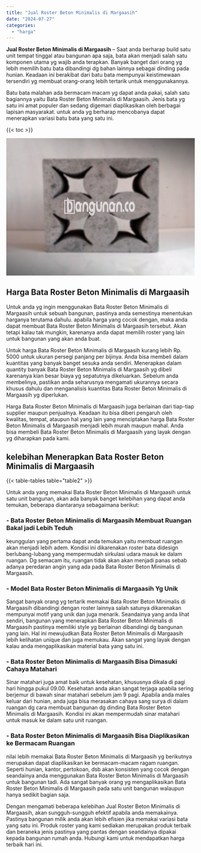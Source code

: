 ```yaml
---
title: "Jual Roster Beton Minimalis di Margaasih"
date: "2024-07-27"
categories: 
  - "harga"
---
```


**Jual Roster Beton Minimalis di Margaasih** – Saat anda berharap build satu unit tempat tinggal atau bangunan apa saja, bata akan menjadi salah satu komponen utama yg wajib anda terapkan. Banyak banget dari orang yg lebih memilih batu bata dibandingi dg bahan lainnya sebagai dinding pada hunian. Keadaan ini berakibat dari batu bata mempunyai keistimewaan tersendiri yg membuat orang-orang lebih tertarik untuk menggunakannya.

Batu bata malahan ada bermacam macam yg dapat anda pakai, salah satu bagiannya yaitu Bata Roster Beton Minimalis di Margaasih. Jenis bata yg satu ini amat populer dan sedang digemari diaplikasikan oleh berbagai lapisan masyarakat. untuk anda yg berharap mencobanya dapat menerapkan variasi batu bata yang satu ini.

{{< toc >}}

![Jual Roster Beton Minimalis di Margaasih](/images/bata-roster-minimalis-22.png)

## Harga Bata Roster Beton Minimalis di Margaasih

Untuk anda yg ingin menggunakan Bata Roster Beton Minimalis di Margaasih untuk sebuah bangunan, pastinya anda semestinya menentukan harganya terutama dahulu. apabila harga yang cocok dengan, maka anda dapat membuat Bata Roster Beton Minimalis di Margaasih tersebut. Akan tetapi kalau tak mungkin, karenanya anda dapat memilih roster yang lain untuk bangunan yang akan anda buat.

Untuk harga Bata Roster Beton Minimalis di Margaasih kurang lebih Rp. 5000 untuk ukuran persegi panjang per bijinya. Anda bisa membeli dalam kuantitas yang banyak banget sesuka anda sendiri. Menerapkan dalam quantity banyak Bata Roster Beton Minimalis di Margaasih yg dibeli karenanya kian besar biaya yg sepatutnya dikeluarkan. Sebelum anda membelinya, pastikan anda seharusnya mengamati ukurannya secara khusus dahulu dan menganalisis kuantitas Bata Roster Beton Minimalis di Margaasih yg diperlukan.

Harga Bata Roster Beton Minimalis di Margaasih juga berlainan dari tiap-tiap supplier maupun penjualnya. Keadaan itu bisa diberi pengaruh oleh kwalitas, tempat, ataupun hal yang lain yang menciptakan harga Bata Roster Beton Minimalis di Margaasih menjadi lebih murah maupun mahal. Anda bisa membeli Bata Roster Beton Minimalis di Margaasih yang layak dengan yg diharapkan pada kami.

## kelebihan Menerapkan Bata Roster Beton Minimalis di Margaasih

{{< table-tables table="table2" >}}

Untuk anda yang memakai Bata Roster Beton Minimalis di Margaasih untuk satu unit bangunan, akan ada banyak banget kelebihan yang dapat anda temukan, beberapa diantaranya sebagaimana berikut:

### \- Bata Roster Beton Minimalis di Margaasih Membuat Ruangan Bakal jadi Lebih Teduh

keunggulan yang pertama dapat anda temukan yaitu membuat ruangan akan menjadi lebih adem. Kondisi ini dikarenakan roster bata didesign berlubang-lubang yang mempermudah sirkulasi udara masuk ke dalam ruangan. Dg semacam itu, ruangan tidak akan akan menjadi panas sebab adanya peredaran angin yang ada pada Bata Roster Beton Minimalis di Margaasih.

### \- Model Bata Roster Beton Minimalis di Margaasih Yg Unik

Sangat banyak orang yg tertarik memakai Bata Roster Beton Minimalis di Margaasih dibandingi dengan roster lainnya salah satunya dikarenakan mempunyai motif yang unik dan juga menarik. Seandainya yang anda lihat sendiri, bangunan yang menerapkan Bata Roster Beton Minimalis di Margaasih pastinya memiliki style yg berlainan dibandingi dg bangunan yang lain. Hal ini mewujudkan Bata Roster Beton Minimalis di Margaasih lebih kelihatan unique dan juga memukau. Akan sangat yang layak dengan kalau anda mengaplikasikan material bata yang satu ini.

### \- Bata Roster Beton Minimalis di Margaasih Bisa Dimasuki Cahaya Matahari

Sinar matahari juga amat baik untuk kesehatan, khususnya dikala di pagi hari hingga pukul 09.00. Kesehatan anda akan sangat terjaga apabila sering berjemur di bawah sinar matahari sebelum jam 9 pagi. Apabila anda males keluar dari hunian, anda juga bisa merasakan cahaya sang surya di dalam ruangan dg cara membuat bangunan dg dinding Bata Roster Beton Minimalis di Margaasih. Kondisi ini akan mempermudah sinar matahari untuk masuk ke dalam satu unit ruangan.

### \- Bata Roster Beton Minimalis di Margaasih Bisa Diaplikasikan ke Bermacam Ruangan

nilai lebih memakai Bata Roster Beton Minimalis di Margaasih yg berikutnya merupakan dapat diaplikasikan ke bermacam-macam ragam ruangan. Seperti hunian, kantor, pertokoan, dsb akan konsisten yang cocok dengan seandainya anda menggunakan Bata Roster Beton Minimalis di Margaasih untuk bangunan tadi. Ada sangat banyak orang yg mengaplikasikan Bata Roster Beton Minimalis di Margaasih pada satu unit bangunan walaupun hanya sedikit bagian saja.

Dengan mengamati beberapa kelebihan Jual Roster Beton Minimalis di Margaasih, akan sungguh-sungguh efektif apabila anda memakainya. Pastinya bangunan milik anda akan lebih efisien jika memakai variasi bata yang satu ini. Produk roster yang kami sediakan merupakan produk terbaik dan beraneka jenis pastinya yang pantas dengan seandainya dipakai kepada bangunan rumah anda. Hubungi kami untuk mendapatkan harga terbaik hari ini.
